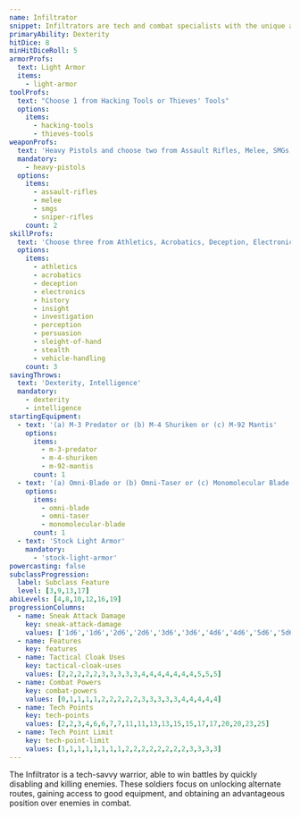 ```yaml
---
name: Infiltrator
snippet: Infiltrators are tech and combat specialists with the unique ability to cloak themselves.
primaryAbility: Dexterity
hitDice: 8
minHitDiceRoll: 5
armorProfs:
  text: Light Armor
  items:
    - light-armor
toolProfs:
  text: "Choose 1 from Hacking Tools or Thieves' Tools"
  options:
    items:
      - hacking-tools
      - thieves-tools
weaponProfs:
  text: 'Heavy Pistols and choose two from Assault Rifles, Melee, SMGs, and Sniper Rifles'
  mandatory:
    - heavy-pistols
  options:
    items:
      - assault-rifles
      - melee
      - smgs
      - sniper-rifles
    count: 2
skillProfs:
  text: 'Choose three from Athletics, Acrobatics, Deception, Electronics, History, Insight, Investigation, Perception, Persuasion, Sleight of Hand, Stealth, Vehicle Handling'
  options:
    items:
      - athletics
      - acrobatics
      - deception
      - electronics
      - history
      - insight
      - investigation
      - perception
      - persuasion
      - sleight-of-hand
      - stealth
      - vehicle-handling
    count: 3
savingThrows:
  text: 'Dexterity, Intelligence'
  mandatory:
    - dexterity
    - intelligence
startingEquipment:
  - text: '(a) M-3 Predator or (b) M-4 Shuriken or (c) M-92 Mantis'
    options:
      items:
        - m-3-predator
        - m-4-shuriken
        - m-92-mantis
      count: 1
  - text: '(a) Omni-Blade or (b) Omni-Taser or (c) Monomolecular Blade'
    options:
      items:
        - omni-blade
        - omni-taser
        - monomolecular-blade
      count: 1
  - text: 'Stock Light Armor'
    mandatory:
      - 'stock-light-armor'
powercasting: false
subclassProgression:
  label: Subclass Feature
  level: [3,9,13,17]
abiLevels: [4,8,10,12,16,19]
progressionColumns:
  - name: Sneak Attack Damage
    key: sneak-attack-damage
    values: ['1d6','1d6','2d6','2d6','3d6','3d6','4d6','4d6','5d6','5d6','6d6','6d6','7d6','7d6','8d6','8d6','9d6','9d6','10d6','10d6']
  - name: Features
    key: features
  - name: Tactical Cloak Uses
    key: tactical-cloak-uses
    values: [2,2,2,2,2,3,3,3,3,3,4,4,4,4,4,4,4,5,5,5]
  - name: Combat Powers
    key: combat-powers
    values: [0,1,1,1,1,2,2,2,2,2,3,3,3,3,3,4,4,4,4,4]
  - name: Tech Points
    key: tech-points
    values: [2,2,3,4,6,6,7,7,11,11,13,13,15,15,17,17,20,20,23,25]
  - name: Tech Point Limit
    key: tech-point-limit
    values: [1,1,1,1,1,1,1,1,2,2,2,2,2,2,2,2,3,3,3,3]
---
```

The Infiltrator is a tech-savvy warrior, able to win battles by quickly disabling and killing enemies. These soldiers focus on unlocking alternate routes, gaining access to good equipment, and obtaining an advantageous position over enemies in combat.
